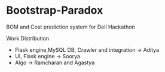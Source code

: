 # Bootstrap-Paradox
BOM and Cost prediction system for Dell Hackathon

Work Distribution
* Flask engine,MySQL DB, Crawler and integration -> Aditya
* UI, Flask engine -> Soorya
* Algo -> Ramcharan and Agastya
